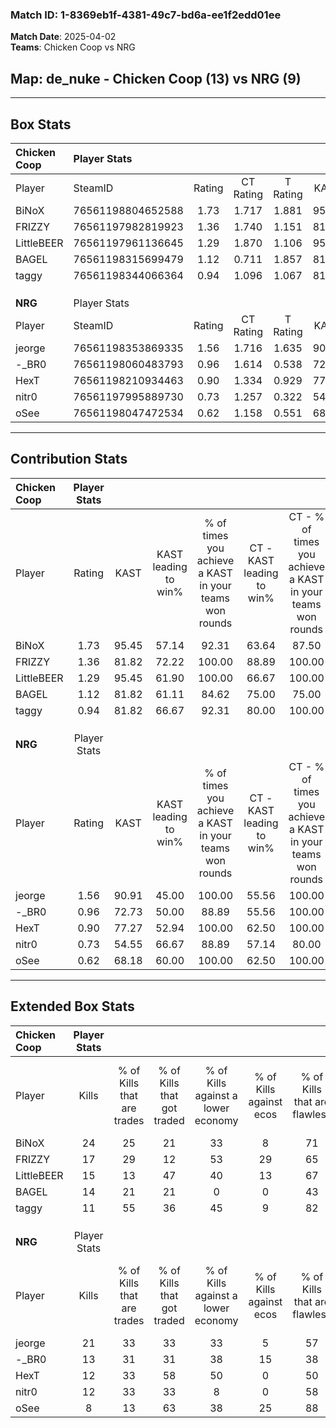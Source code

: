 ### Match ID: 1-8369eb1f-4381-49c7-bd6a-ee1f2edd01ee  
**Match Date**: 2025-04-02  
**Teams**: Chicken Coop vs NRG  

## **Map**: de_nuke - Chicken Coop (13) vs NRG (9)  
---  

## Box Stats  

| **Chicken Coop** | Player Stats      |        |           |          |       |       |       |         |        |      |     |
| :- | :- | :-: | :-: | :-: | :-: | :-: | :-: | :-: | :-: | :-: | :-: |
| Player           | SteamID           | Rating | CT Rating | T Rating | KAST  |  ADR  | Kills | Assists | Deaths | K/D  | HS% |
| BiNoX            | 76561198804652588 |  1.73  |   1.717   |  1.881   | 95.45 | 83.2  |  24   |    0    |   10   | 2.40 | 37  |
| FRIZZY           | 76561197982819923 |  1.36  |   1.740   |  1.151   | 81.82 | 97.3  |  17   |    8    |   13   | 1.31 | 58  |
| LittleBEER       | 76561197961136645 |  1.29  |   1.870   |  1.106   | 95.45 | 78.1  |  15   |    7    |   14   | 1.07 | 66  |
| BAGEL            | 76561198315699479 |  1.12  |   0.711   |  1.857   | 81.82 | 77.5  |  14   |    6    |   15   | 0.93 | 78  |
| taggy            | 76561198344066364 |  0.94  |   1.096   |  1.067   | 81.82 | 55.1  |  11   |    7    |   15   | 0.73 | 54  |
|                  |                   |        |           |          |       |       |       |         |        |      |     |
|                  |                   |        |           |          |       |       |       |         |        |      |     |
|                  |                   |        |           |          |       |       |       |         |        |      |     |
| **NRG**          | Player Stats      |        |           |          |       |       |       |         |        |      |     |
| Player           | SteamID           | Rating | CT Rating | T Rating | KAST  |  ADR  | Kills | Assists | Deaths | K/D  | HS% |
| jeorge           | 76561198353869335 |  1.56  |   1.716   |  1.635   | 90.91 | 121.8 |  21   |    6    |   17   | 1.24 | 52  |
| -_BR0            | 76561198060483793 |  0.96  |   1.614   |  0.538   | 72.73 | 71.9  |  13   |    8    |   17   | 0.76 | 61  |
| HexT             | 76561198210934463 |  0.90  |   1.334   |  0.929   | 77.27 | 56.4  |  12   |    3    |   16   | 0.75 | 41  |
| nitr0            | 76561197995889730 |  0.73  |   1.257   |  0.322   | 54.55 | 50.0  |  12   |    1    |   15   | 0.80 | 25  |
| oSee             | 76561198047472534 |  0.62  |   1.158   |  0.551   | 68.18 | 46.8  |   8   |    2    |   17   | 0.47 | 62  |
---  

## Contribution Stats  

| **Chicken Coop** | Player Stats |       |                      |                                                        |                           |                                                             |                          |                                                            |
| :- | :-: | :-: | :-: | :-: | :-: | :-: | :-: | :-: |
| Player           |    Rating    | KAST  | KAST leading to win% | % of times you achieve a KAST in your teams won rounds | CT - KAST leading to win% | CT - % of times you achieve a KAST in your teams won rounds | T - KAST leading to win% | T - % of times you achieve a KAST in your teams won rounds |
| BiNoX            |     1.73     | 95.45 |        57.14         |                         92.31                          |           63.64           |                            87.50                            |          50.00           |                           100.00                           |
| FRIZZY           |     1.36     | 81.82 |        72.22         |                         100.00                         |           88.89           |                           100.00                            |          55.56           |                           100.00                           |
| LittleBEER       |     1.29     | 95.45 |        61.90         |                         100.00                         |           66.67           |                           100.00                            |          55.56           |                           100.00                           |
| BAGEL            |     1.12     | 81.82 |        61.11         |                         84.62                          |           75.00           |                            75.00                            |          50.00           |                           100.00                           |
| taggy            |     0.94     | 81.82 |        66.67         |                         92.31                          |           80.00           |                           100.00                            |          50.00           |                           80.00                            |
|                  |              |       |                      |                                                        |                           |                                                             |                          |                                                            |
|                  |              |       |                      |                                                        |                           |                                                             |                          |                                                            |
|                  |              |       |                      |                                                        |                           |                                                             |                          |                                                            |
| **NRG**          | Player Stats |       |                      |                                                        |                           |                                                             |                          |                                                            |
| Player           |    Rating    | KAST  | KAST leading to win% | % of times you achieve a KAST in your teams won rounds | CT - KAST leading to win% | CT - % of times you achieve a KAST in your teams won rounds | T - KAST leading to win% | T - % of times you achieve a KAST in your teams won rounds |
| jeorge           |     1.56     | 90.91 |        45.00         |                         100.00                         |           55.56           |                           100.00                            |          36.36           |                           100.00                           |
| -_BR0            |     0.96     | 72.73 |        50.00         |                         88.89                          |           55.56           |                           100.00                            |          42.86           |                           75.00                            |
| HexT             |     0.90     | 77.27 |        52.94         |                         100.00                         |           62.50           |                           100.00                            |          44.44           |                           100.00                           |
| nitr0            |     0.73     | 54.55 |        66.67         |                         88.89                          |           57.14           |                            80.00                            |          80.00           |                           100.00                           |
| oSee             |     0.62     | 68.18 |        60.00         |                         100.00                         |           62.50           |                           100.00                            |          57.14           |                           100.00                           |
---  

## Extended Box Stats  

| **Chicken Coop** | Player Stats |                            |                            |                                    |                         |                              |                                 |        |                             |                                     |                          |                               |                            |
| :- | :-: | :-: | :-: | :-: | :-: | :-: | :-: | :-: | :-: | :-: | :-: | :-: | :-: |
| Player           |    Kills     | % of Kills that are trades | % of Kills that got traded | % of Kills against a lower economy | % of Kills against ecos | % of Kills that are flawless | % of Kills that are close duels | Deaths | % of Deaths that get traded | % of Deaths against a lower economy | % of Deaths against ecos | % of Deaths that are flawless | % of Deaths that are close |
| BiNoX            |      24      |             25             |             21             |                 33                 |            8            |              71              |                8                |   10   |             20              |                 50                  |            0             |              60               |             0              |
| FRIZZY           |      17      |             29             |             12             |                 53                 |           29            |              65              |                6                |   13   |             31              |                 38                  |            0             |              46               |             8              |
| LittleBEER       |      15      |             13             |             47             |                 40                 |           13            |              67              |               13                |   14   |             64              |                 36                  |            7             |              57               |             7              |
| BAGEL            |      14      |             21             |             21             |                 0                  |            0            |              43              |                0                |   15   |             33              |                 40                  |            0             |              73               |             0              |
| taggy            |      11      |             55             |             36             |                 45                 |            9            |              82              |               18                |   15   |             40              |                 47                  |            13            |              40               |             20             |
|                  |              |                            |                            |                                    |                         |                              |                                 |        |                             |                                     |                          |                               |                            |
|                  |              |                            |                            |                                    |                         |                              |                                 |        |                             |                                     |                          |                               |                            |
|                  |              |                            |                            |                                    |                         |                              |                                 |        |                             |                                     |                          |                               |                            |
| **NRG**          | Player Stats |                            |                            |                                    |                         |                              |                                 |        |                             |                                     |                          |                               |                            |
| Player           |    Kills     | % of Kills that are trades | % of Kills that got traded | % of Kills against a lower economy | % of Kills against ecos | % of Kills that are flawless | % of Kills that are close duels | Deaths | % of Deaths that get traded | % of Deaths against a lower economy | % of Deaths against ecos | % of Deaths that are flawless | % of Deaths that are close |
| jeorge           |      21      |             33             |             33             |                 33                 |            5            |              57              |               14                |   17   |             24              |                 24                  |            6             |              71               |             12             |
| -_BR0            |      13      |             31             |             31             |                 38                 |           15            |              38              |               15                |   17   |             18              |                 18                  |            0             |              71               |             6              |
| HexT             |      12      |             33             |             58             |                 50                 |            0            |              50              |                0                |   16   |             50              |                 25                  |            0             |              56               |             6              |
| nitr0            |      12      |             33             |             33             |                 8                  |            0            |              58              |                0                |   15   |              7              |                 27                  |            0             |              80               |             7              |
| oSee             |      8       |             13             |             63             |                 38                 |           25            |              88              |                0                |   17   |             35              |                 35                  |            6             |              71               |             12             |
